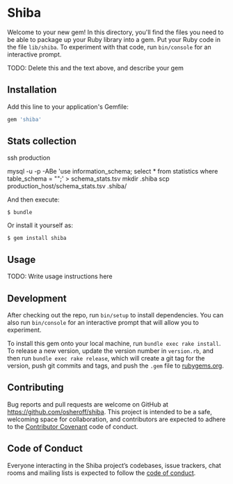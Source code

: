 # Shiba

Welcome to your new gem! In this directory, you'll find the files you need to be able to package up your Ruby library into a gem. Put your Ruby code in the file `lib/shiba`. To experiment with that code, run `bin/console` for an interactive prompt.

TODO: Delete this and the text above, and describe your gem

## Installation

Add this line to your application's Gemfile:

```ruby
gem 'shiba'
```

## Stats collection

ssh production

mysql -u <USER> -p<PASSWORD> -ABe 'use information_schema; select * from statistics where table_schema = "<DATABASE>";' > schema_stats.tsv
mkdir .shiba
scp production_host/schema_stats.tsv .shiba/

And then execute:

    $ bundle

Or install it yourself as:

    $ gem install shiba

## Usage

TODO: Write usage instructions here

## Development

After checking out the repo, run `bin/setup` to install dependencies. You can also run `bin/console` for an interactive prompt that will allow you to experiment.

To install this gem onto your local machine, run `bundle exec rake install`. To release a new version, update the version number in `version.rb`, and then run `bundle exec rake release`, which will create a git tag for the version, push git commits and tags, and push the `.gem` file to [rubygems.org](https://rubygems.org).

## Contributing

Bug reports and pull requests are welcome on GitHub at https://github.com/osheroff/shiba. This project is intended to be a safe, welcoming space for collaboration, and contributors are expected to adhere to the [Contributor Covenant](http://contributor-covenant.org) code of conduct.

## Code of Conduct

Everyone interacting in the Shiba project’s codebases, issue trackers, chat rooms and mailing lists is expected to follow the [code of conduct](https://github.com/osheroff/shiba/blob/master/CODE_OF_CONDUCT.md).
